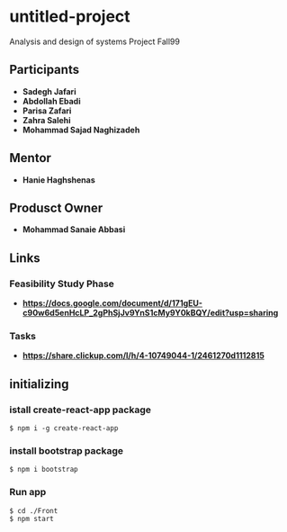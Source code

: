 # untitled-project
Analysis and design of systems Project Fall99

## Participants
* **Sadegh Jafari**
* **Abdollah Ebadi**
* **Parisa Zafari**
* **Zahra Salehi**
* **Mohammad Sajad Naghizadeh**

## Mentor
* **Hanie Haghshenas**

## Produsct Owner
* **Mohammad Sanaie Abbasi**

## Links
### Feasibility Study Phase
* **https://docs.google.com/document/d/171gEU-c90w6d5enHcLP_2gPhSjJv9YnS1cMy9Y0kBQY/edit?usp=sharing**

### Tasks
* **https://share.clickup.com/l/h/4-10749044-1/2461270d1112815**


## initializing 
### istall create-react-app package
```console
$ npm i -g create-react-app
```
### install bootstrap package
```console
$ npm i bootstrap
```
### Run app
```console
$ cd ./Front
$ npm start
```

